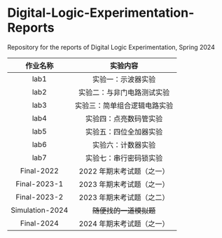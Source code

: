 # Digital-Logic-Experimentation-Reports

Repository for the reports of Digital Logic Experimentation, Spring 2024

|    作业名称     |           实验内容           |
| :-------------: | :--------------------------: |
|      lab1       |      实验一：示波器实验      |
|      lab2       |  实验二：与非门电路测试实验  |
|      lab3       | 实验三：简单组合逻辑电路实验 |
|      lab4       |    实验四：点亮数码管实验    |
|      lab5       |    实验五：四位全加器实验    |
|      lab6       |      实验六：计数器实验      |
|      lab7       |    实验七：串行密码锁实验    |
|   Final-2022    |  2022 年期末考试题（之一）   |
|  Final-2023-1   |  2023 年期末考试题（之一）   |
|  Final-2023-2   |  2023 年期末考试题（之二）   |
| Simulation-2024 |    ~~随便找的一道模拟题~~    |
|   Final-2024    |  2024 年期末考试题（之一）   |
